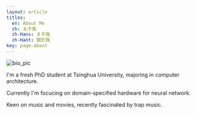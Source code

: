 ```yaml
---
layout: article
titles:
  en: About Me
  zh: 关于我
  zh-Hans: 关于我
  zh-Hant: 關於我
key: page-about
---
```


![bio_pic](https://blog-1256135234.cos.ap-chengdu.myqcloud.com/bio/il_570xN.1493838977_5j4s.jpg)

I'm a fresh PhD student at Tsinghua University, majoring in computer architecture.

Currently I'm focucing on domain-specified hardware for neural network.

Keen on music and movies, recently fascinated by trap music.